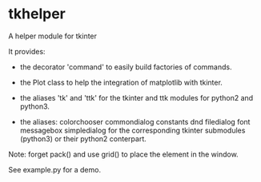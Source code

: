 # tkhelper
A helper module for tkinter

It provides:

- the decorator 'command' to easily build factories of commands.

- the Plot class to help the integration of matplotlib with tkinter.

- the aliases 'tk' and 'ttk' for the tkinter and ttk modules
  for python2 and python3.

- the aliases:
                colorchooser
                commondialog
                constants
                dnd
                filedialog
                font
                messagebox
                simpledialog
  for the corresponding tkinter submodules (python3)
  or their python2 conterpart.


Note: forget pack() and use grid() to place the element in the window.


See example.py for a demo.
